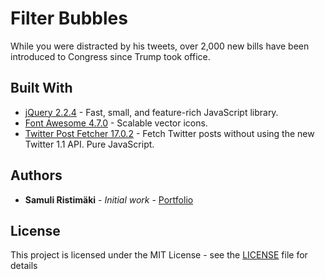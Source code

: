 # Filter Bubbles

While you were distracted by his tweets, over 2,000 new bills have been introduced to Congress since Trump took office.

## Built With

* [jQuery 2.2.4](https://jquery.com/) - Fast, small, and feature-rich JavaScript library.
* [Font Awesome 4.7.0](http://fontawesome.io/) - Scalable vector icons.
* [Twitter Post Fetcher 17.0.2](https://github.com/jasonmayes/Twitter-Post-Fetcher) - Fetch Twitter posts without using the new Twitter 1.1 API. Pure JavaScript.

## Authors

* **Samuli Ristimäki** - *Initial work* - [Portfolio](https://samuli.webflow.io/)

## License

This project is licensed under the MIT License - see the [LICENSE](LICENSE) file for details
